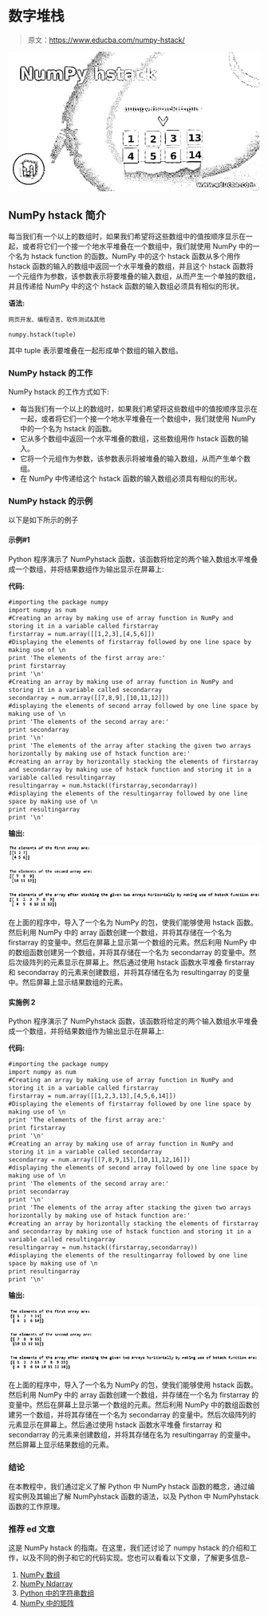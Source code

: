 # 数字堆栈

> 原文：<https://www.educba.com/numpy-hstack/>

![NumPy hstack](img/44653e9886ddcac112454958845b6d6e.png)



## NumPy hstack 简介

每当我们有一个以上的数组时，如果我们希望将这些数组中的值按顺序显示在一起，或者将它们一个接一个地水平堆叠在一个数组中，我们就使用 NumPy 中的一个名为 hstack function 的函数。NumPy 中的这个 hstack 函数从多个用作 hstack 函数的输入的数组中返回一个水平堆叠的数组，并且这个 hstack 函数将一个元组作为参数，该参数表示将要堆叠的输入数组，从而产生一个单独的数组，并且传递给 NumPy 中的这个 hstack 函数的输入数组必须具有相似的形状。

**语法:**

<small>网页开发、编程语言、软件测试&其他</small>

```
numpy.hstack(tuple)
```

其中 tuple 表示要堆叠在一起形成单个数组的输入数组。

### NumPy hstack 的工作

NumPy hstack 的工作方式如下:

*   每当我们有一个以上的数组时，如果我们希望将这些数组中的值按顺序显示在一起，或者将它们一个接一个地水平堆叠在一个数组中，我们就使用 NumPy 中的一个名为 hstack 的函数。
*   它从多个数组中返回一个水平堆叠的数组，这些数组用作 hstack 函数的输入。
*   它将一个元组作为参数，该参数表示将被堆叠的输入数组，从而产生单个数组。
*   在 NumPy 中传递给这个 hstack 函数的输入数组必须具有相似的形状。

### NumPy hstack 的示例

以下是如下所示的例子

#### 示例#1

Python 程序演示了 NumPyhstack 函数，该函数将给定的两个输入数组水平堆叠成一个数组，并将结果数组作为输出显示在屏幕上:

**代码:**

```
#importing the package numpy
import numpy as num
#Creating an array by making use of array function in NumPy and storing it in a variable called firstarray
firstarray = num.array([[1,2,3],[4,5,6]])
#Displaying the elements of firstarray followed by one line space by making use of \n
print 'The elements of the first array are:'
print firstarray
print '\n'
#Creating an array by making use of array function in NumPy and storing it in a variable called secondarray
secondarray = num.array([[7,8,9],[10,11,12]])
#displaying the elements of second array followed by one line space by making use of \n
print 'The elements of the second array are:'
print secondarray
print '\n'
print 'The elements of the array after stacking the given two arrays horizontally by making use of hstack function are:'
#creating an array by horizontally stacking the elements of firstarray and secondarray by making use of hstack function and storing it in a variable called resultingarray
resultingarray = num.hstack((firstarray,secondarray))
#displaying the elements of the resultingarray followed by one line space by making use of \n
print resultingarray
print '\n'
```

**输出:**

![NumPy hstack-1.1](img/7abde03c24572c5a4dbc2ccda54e32c5.png)



在上面的程序中，导入了一个名为 NumPy 的包，使我们能够使用 hstack 函数。然后利用 NumPy 中的 array 函数创建一个数组，并将其存储在一个名为 firstarray 的变量中。然后在屏幕上显示第一个数组的元素。然后利用 NumPy 中的数组函数创建另一个数组，并将其存储在一个名为 secondarray 的变量中。然后次级阵列的元素显示在屏幕上。然后通过使用 hstack 函数水平堆叠 firstarray 和 secondarray 的元素来创建数组，并将其存储在名为 resultingarray 的变量中。然后屏幕上显示结果数组的元素。

#### 实施例 2

Python 程序演示了 NumPyhstack 函数，该函数将给定的两个输入数组水平堆叠成一个数组，并将结果数组作为输出显示在屏幕上:

**代码:**

```
#importing the package numpy
import numpy as num
#Creating an array by making use of array function in NumPy and storing it in a variable called firstarray
firstarray = num.array([[1,2,3,13],[4,5,6,14]])
#Displaying the elements of firstarray followed by one line space by making use of \n
print 'The elements of the first array are:'
print firstarray
print '\n'
#Creating an array by making use of array function in NumPy and storing it in a variable called secondarray
secondarray = num.array([[7,8,9,15],[10,11,12,16]])
#displaying the elements of second array followed by one line space by making use of \n
print 'The elements of the second array are:'
print secondarray
print '\n'
print 'The elements of the array after stacking the given two arrays horizontally by making use of hstack function are:'
#creating an array by horizontally stacking the elements of firstarray and secondarray by making use of hstack function and storing it in a variable called resultingarray
resultingarray = num.hstack((firstarray,secondarray))
#displaying the elements of the resultingarray followed by one line space by making use of \n
print resultingarray
print '\n'
```

**输出:**

![NumPy hstack-1.2](img/0c2b9e781dece492bd57a596eee08722.png)



在上面的程序中，导入了一个名为 NumPy 的包，使我们能够使用 hstack 函数。然后利用 NumPy 中的 array 函数创建一个数组，并存储在一个名为 firstarray 的变量中。然后在屏幕上显示第一个数组的元素。然后利用 NumPy 中的数组函数创建另一个数组，并将其存储在一个名为 secondarray 的变量中。然后次级阵列的元素显示在屏幕上。然后通过使用 hstack 函数水平堆叠 firstarray 和 secondarray 的元素来创建数组，并将其存储在名为 resultingarray 的变量中。然后屏幕上显示结果数组的元素。

### 结论

在本教程中，我们通过定义了解 Python 中 NumPy hstack 函数的概念，通过编程实例及其输出了解 NumPyhstack 函数的语法，以及 Python 中 NumPyhstack 函数的工作原理。

### 推荐 ed 文章

这是 NumPy hstack 的指南。在这里，我们还讨论了 numpy hstack 的介绍和工作，以及不同的例子和它的代码实现。您也可以看看以下文章，了解更多信息–

1.  [NumPy 数组](https://www.educba.com/numpy-arrays/)
2.  [NumPy Ndarray](https://www.educba.com/numpy-ndarray/)
3.  [Python 中的字符串数组](https://www.educba.com/string-array-in-python/)
4.  [NumPy 中的矩阵](https://www.educba.com/matrix-in-numpy/)





